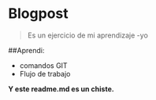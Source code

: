 # Blogpost

>Es un ejercicio de mi aprendizaje
>-yo

##Aprendi:
* comandos GIT
* Flujo de trabajo

**Y este readme.md es un chiste.**